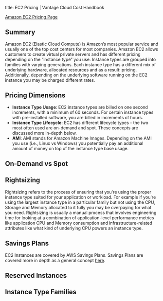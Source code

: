 title: EC2 Pricing | Vantage Cloud Cost Handbook

[Amazon EC2 Pricing Page](https://aws.amazon.com/ec2/pricing/)

## Summary

Amazon EC2 (Elastic Cloud Compute) is Amazon’s most popular service and usually one of the top cost centers for most companies. Amazon EC2 allows customers to create virtual private servers and has different pricing depending on the “instance type” you use. Instance types are grouped into families with varying generations. Each instance type has a different mix of underlying hardware, allocated resources and as a result: pricing. Additionally, depending on the underlying software running on the EC2 instance you may be charged different rates.

## Pricing Dimensions

* **Instance Type Usage**: EC2 instance types are billed on one second increments, with a minimum of 60 seconds. For certain instance types with pre-installed software, you are billed in increments of hours. 
* **Instance Type Lifecycle**: EC2 has different lifecycle types - the two most often used are on-demand and spot. These concepts are discussed more in-depth below. 
* **AMI**: AMI stands for Amazon Machine Images. Depending on the AMI you use (i.e., Linux vs Windows) you potentially pay an additional amount of money on top of the instance type base usage. 

## On-Demand vs Spot

## Rightsizing
Rightsizing refers to the process of ensuring that you're using the proper instance type suited for your application or workload. For example if you're using the largest instance type in a particular family but not using the CPU, Storage and Memory allocated to it fully you may be overpaying for what you need. Rightsizing is usually a manual process that involves engineering time for looking at a combination of application-level performance metrics like application CPU and Memory consumption and infrastructure-related attributes like what kind of underlying CPU powers an instance type. 

## Savings Plans
EC2 Instances are covered by AWS Savings Plans. Savings Plans are covered more in depth as a general concept [here](/aws/concepts/savings-plans/). 

## Reserved Instances

## Instance Type Families